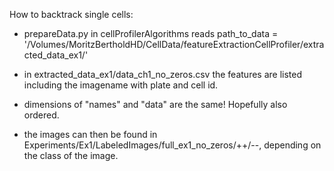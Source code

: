 How to backtrack single cells:

- prepareData.py in cellProfilerAlgorithms reads
path_to_data = '/Volumes/MoritzBertholdHD/CellData/featureExtractionCellProfiler/extracted_data_ex1/'

- in extracted_data_ex1/data_ch1_no_zeros.csv the features are listed including the imagename with plate and cell id.
- dimensions of "names" and "data" are the same! Hopefully also ordered.
- the images can then be found in Experiments/Ex1/LabeledImages/full_ex1_no_zeros/++/--, depending on the class of the image.
